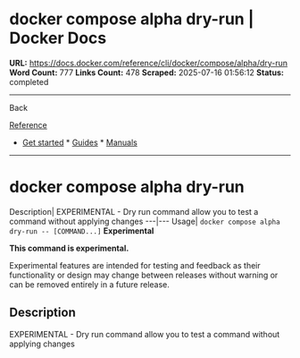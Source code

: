 # docker compose alpha dry-run | Docker Docs

**URL:** https://docs.docker.com/reference/cli/docker/compose/alpha/dry-run
**Word Count:** 777
**Links Count:** 478
**Scraped:** 2025-07-16 01:56:12
**Status:** completed

---

Back

[Reference](https://docs.docker.com/reference/)

  * [Get started](https://docs.docker.com/get-started/)   * [Guides](https://docs.docker.com/guides/)   * [Manuals](https://docs.docker.com/manuals/)

* * *

# docker compose alpha dry-run

Description| EXPERIMENTAL - Dry run command allow you to test a command without applying changes   ---|---   Usage| `docker compose alpha dry-run -- [COMMAND...]`      **Experimental**

**This command is experimental.**

Experimental features are intended for testing and feedback as their functionality or design may change between releases without warning or can be removed entirely in a future release.

## Description

EXPERIMENTAL - Dry run command allow you to test a command without applying changes